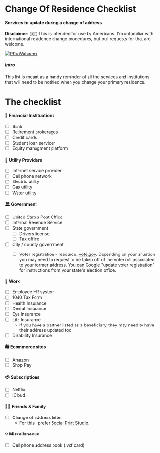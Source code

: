 # Change Of Residence Checklist
#### Services to update during a change of address

**Disclaimer:** 🇺🇸 This is intended for use by Americans. I'm unfamiliar with international residence change procedures, but pull requests for that are welcome.  

[![PRs Welcome](https://img.shields.io/badge/PRs-welcome-brightgreen.svg?style=flat-square)](http://makeapullrequest.com)

##### Intro
This list is meant as a handy reminder of all the services and institutions that will need to be notified when you change your primary residence. 

# The checklist
#### 🏦 Financial Instituations
- [ ] Bank
- [ ] Retirement brokerages
- [ ] Credit cards
- [ ] Student loan servicer 
- [ ] Equity managment platform

#### 🔌 Utility Providers
- [ ] Internet service provider
- [ ] Cell phone network
- [ ] Electric utility
- [ ] Gas utility
- [ ] Water utility

#### 🏛 Government
- [ ] United States Post Office
- [ ] Internal Revenue Service
- [ ] State government
     - [ ] Drivers license
     - [ ] Tax office
- [ ] City / county government
     - [ ] Voter registration - resource: [vote.gov](https://vote.gov/). Depending on your situation you may need to request to be taken off of the voter roll associated to your former address. You can Google "update voter registration" for instructions from your state's election office.   
     

#### 💼 Work
- [ ] Employee HR system
- [ ] 1040 Tax Form
- [ ] Health Insurance
- [ ] Dental Insurance
- [ ] Eye Insurance
- [ ] Life Insurance
     - If you have a partner listed as a beneficiary, they may need to have their address updated too
- [ ] Disability Insurance

#### 🛍 Ecommerce sites
- [ ] Amazon
- [ ] Shop Pay

#### 💳 Subscriptions
- [ ] Netflix
- [ ] iCloud

#### 👯‍♀️ Friends & Family
- [ ] Change of address letter
     - For this I prefer [Social Print Studio](https://www.socialprintstudio.com/).


#### 💡 Miscellaneous
- [ ] Cell phone address book (.vcf card)

